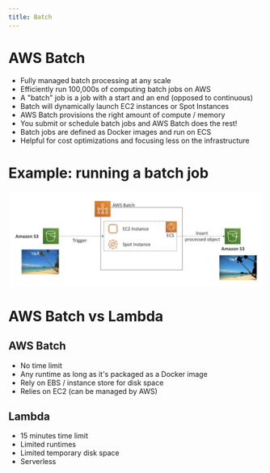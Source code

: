 ```yaml
---
title: Batch
---
```

# AWS Batch
- Fully managed batch processing at any scale
- Efficiently run 100,000s of computing batch jobs on AWS
- A "batch" job is a job with a start and an end (opposed to continuous)
- Batch will dynamically launch EC2 instances or Spot Instances
- AWS Batch provisions the right amount of compute / memory
- You submit or schedule batch jobs and AWS Batch does the rest!
- Batch jobs are defined as Docker images and run on ECS
- Helpful for cost optimizations and focusing less on the infrastructure
# Example: running a batch job
![Batch](./Batch-example.png)

# AWS Batch vs Lambda
## AWS Batch
- No time limit
- Any runtime as long as it's packaged as a Docker image
- Rely on EBS / instance store for disk space
- Relies on EC2 (can be managed by AWS)
## Lambda
- 15 minutes time limit
- Limited runtimes
- Limited temporary disk space
- Serverless